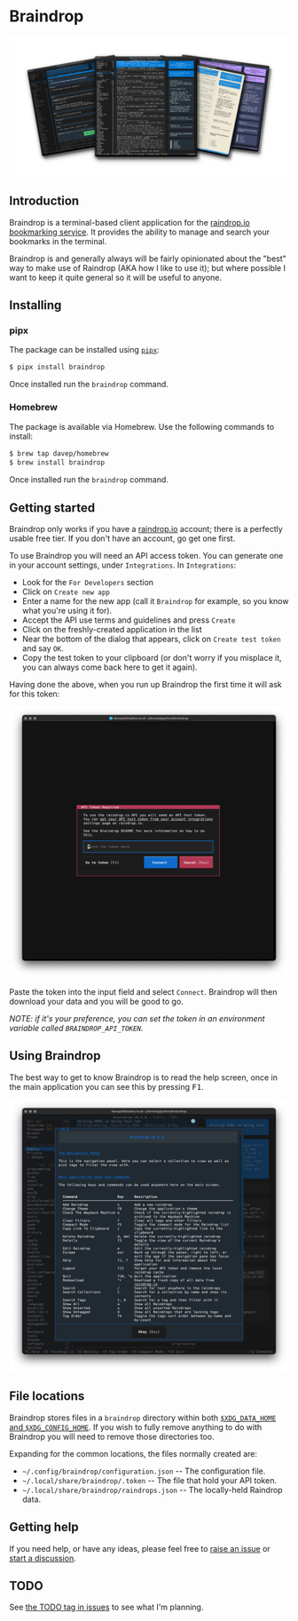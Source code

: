 # Braindrop

![Braindrop](https://raw.githubusercontent.com/davep/braindrop/refs/heads/main/.images/braindrop-social-banner.png)

## Introduction

Braindrop is a terminal-based client application for the [raindrop.io
bookmarking service](https://raindrop.io/). It provides the ability to
manage and search your bookmarks in the terminal.

Braindrop is and generally always will be fairly opinionated about the
"best" way to make use of Raindrop (AKA how I like to use it); but where
possible I want to keep it quite general so it will be useful to anyone.

## Installing

### pipx

The package can be installed using [`pipx`](https://pypa.github.io/pipx/):

```sh
$ pipx install braindrop
```

Once installed run the `braindrop` command.

### Homebrew

The package is available via Homebrew. Use the following commands to install:

```sh
$ brew tap davep/homebrew
$ brew install braindrop
```

Once installed run the `braindrop` command.

## Getting started

Braindrop only works if you have a [raindrop.io](https://raindrop.io/)
account; there is a perfectly usable free tier. If you don't have an
account, go get one first.

To use Braindrop you will need an API access token. You can generate one in
your account settings, under `Integrations`. In `Integrations`:

- Look for the `For Developers` section
- Click on `Create new app`
- Enter a name for the new app (call it `Braindrop` for example, so you know
  what you're using it for).
- Accept the API use terms and guidelines and press `Create`
- Click on the freshly-created application in the list
- Near the bottom of the dialog that appears, click on `Create test token`
  and say `OK`.
- Copy the test token to your clipboard (or don't worry if you misplace it,
  you can always come back here to get it again).

Having done the above, when you run up Braindrop the first time it will ask
for this token:

![Raindrop API token entry dialog](https://raw.githubusercontent.com/davep/braindrop/refs/heads/main/.images/raindrop-token-entry.png)

Paste the token into the input field and select `Connect`. Braindrop will
then download your data and you will be good to go.

*NOTE: if it's your preference, you can set the token in an environment
variable called `BRAINDROP_API_TOKEN`.*

## Using Braindrop

The best way to get to know Braindrop is to read the help screen, once in the
main application you can see this by pressing <kbd>F1</kbd>.

![Braindrop help](https://raw.githubusercontent.com/davep/braindrop/refs/heads/main/.images/braindrop-help.png)

## File locations

Braindrop stores files in a `braindrop` directory within both
[`$XDG_DATA_HOME` and
`$XDG_CONFIG_HOME`](https://specifications.freedesktop.org/basedir-spec/latest/).
If you wish to fully remove anything to do with Braindrop you will need to
remove those directories too.

Expanding for the common locations, the files normally created are:

- `~/.config/braindrop/configuration.json` -- The configuration file.
- `~/.local/share/braindrop/.token` -- The file that hold your API token.
- `~/.local/share/braindrop/raindrops.json` -- The locally-held Raindrop data.

## Getting help

If you need help, or have any ideas, please feel free to [raise an
issue](https://github.com/davep/braindrop/issues) or [start a
discussion](https://github.com/davep/braindrop/discussions).

## TODO

See [the TODO tag in
issues](https://github.com/davep/braindrop/issues?q=is%3Aissue+is%3Aopen+label%3ATODO)
to see what I'm planning.

[//]: # (README.md ends here)
